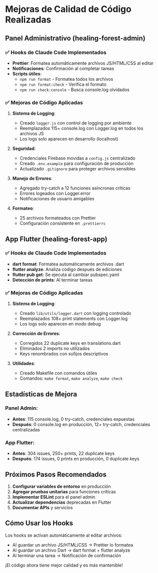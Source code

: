 # Mejoras de Calidad de Código Realizadas

## Panel Administrativo (healing-forest-admin)

### ✅ Hooks de Claude Code Implementados
- **Prettier**: Formatea automáticamente archivos JS/HTML/CSS al editar
- **Notificaciones**: Confirmación al completar tareas
- **Scripts útiles**:
  - `npm run format` - Formatea todos los archivos
  - `npm run format:check` - Verifica el formato
  - `npm run check:console` - Busca console.log olvidados

### ✅ Mejoras de Código Aplicadas
1. **Sistema de Logging**:
   - Creado `logger.js` con control de logging por ambiente
   - Reemplazados 115+ console.log con Logger.log en todos los archivos JS
   - Los logs solo aparecen en desarrollo (localhost)

2. **Seguridad**:
   - Credenciales Firebase movidas a `config.js` centralizado
   - Creado `.env.example` para configuración de producción
   - Actualizado `.gitignore` para proteger archivos sensibles

3. **Manejo de Errores**:
   - Agregado try-catch a 12 funciones asíncronas críticas
   - Errores logeados con Logger.error
   - Notificaciones de usuario amigables

4. **Formateo**:
   - 25 archivos formateados con Prettier
   - Configuración consistente en `.prettierrc`

## App Flutter (healing-forest-app)

### ✅ Hooks de Claude Code Implementados
- **dart format**: Formatea automáticamente archivos .dart
- **flutter analyze**: Analiza código después de ediciones
- **flutter pub get**: Se ejecuta al cambiar pubspec.yaml
- **Detección de prints**: Al terminar tareas

### ✅ Mejoras de Código Aplicadas
1. **Sistema de Logging**:
   - Creado `lib/utils/logger.dart` con logging controlado
   - Reemplazados 108+ print statements con Logger.log
   - Los logs solo aparecen en modo debug

2. **Corrección de Errores**:
   - Corregidos 22 duplicate keys en translations.dart
   - Eliminados 2 imports no utilizados
   - Keys renombrados con sufijos descriptivos

3. **Utilidades**:
   - Creado Makefile con comandos útiles
   - Comandos: `make format`, `make analyze`, `make check`

## Estadísticas de Mejora

### Panel Admin:
- **Antes**: 115 console.log, 0 try-catch, credenciales expuestas
- **Después**: 0 console.log en producción, 12+ try-catch, credenciales centralizadas

### App Flutter:
- **Antes**: 304 issues, 250+ prints, 22 duplicate keys
- **Después**: 174 issues, 0 prints en producción, 0 duplicate keys

## Próximos Pasos Recomendados

1. **Configurar variables de entorno** en producción
2. **Agregar pruebas unitarias** para funciones críticas
3. **Implementar ESLint** para el panel admin
4. **Actualizar dependencias** deprecadas en Flutter
5. **Documentar APIs** y servicios

## Cómo Usar los Hooks

Los hooks se activan automáticamente al editar archivos:
- Al guardar un archivo JS/HTML/CSS → Prettier lo formatea
- Al guardar un archivo Dart → dart format + flutter analyze
- Al terminar una tarea → Notificación de confirmación

¡El código ahora tiene mejor calidad y es más mantenible!